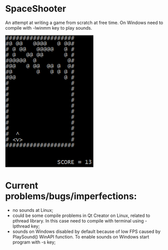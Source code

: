 # SpaceShooter
 An attempt at writing a game from scratch at free time.
 On Windows need to compile with -lwinmm key to play sounds.
 
  ![Image alt](https://github.com/v43d3rm4k4r/SpaceShooter/raw/master/images/image1.PNG)
  
# Current problems/bugs/imperfections:  
- no sounds at Linux;
- could be some compile problems in Qt Creator on Linux, related to pthread library. In this case need to compile with terminal using -lpthread key;
- sounds on Windows disabled by default because of low FPS caused by PlaySound() WinAPI function. To enable sounds on Windows start program with -s key;

